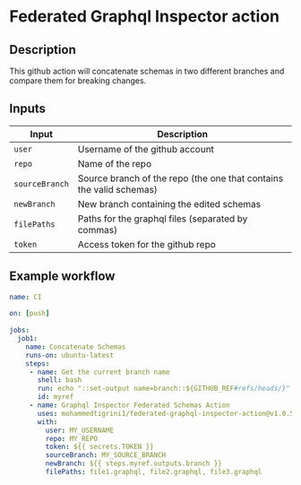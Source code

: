 # Federated Graphql Inspector action
## Description
This github action will concatenate schemas in two different branches and compare them for breaking changes.

## Inputs
  Input         | Description   |
| ------------- | ------------- |
| `user`  | Username of the github account  |
| `repo`  | Name of the repo  |
| `sourceBranch`  | Source branch of the repo (the one that contains the valid schemas) |
| `newBranch`  | New branch containing the edited schemas |
| `filePaths`  | Paths for the graphql files (separated by commas) |
| `token`  | Access token for the github repo |


## Example workflow
```yml
name: CI
 
on: [push]
 
jobs:
  job1:
    name: Concatenate Schemas
    runs-on: ubuntu-latest
    steps:
     - name: Get the current branch name
       shell: bash
       run: echo "::set-output name=branch::${GITHUB_REF#refs/heads/}"
       id: myref
     - name: Graphql Inspector Federated Schemas Action
       uses: mohammedtigrini1/federated-graphql-inspector-action@v1.0.5
       with:
         user: MY_USERNAME
         repo: MY_REPO
         token: ${{ secrets.TOKEN }}
         sourceBranch: MY_SOURCE_BRANCH
         newBranch: ${{ steps.myref.outputs.branch }}
         filePaths: file1.graphql, file2.graphql, file3.graphql
```
